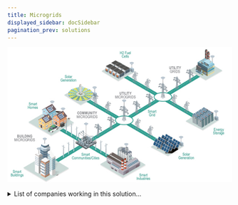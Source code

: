 ```yaml
---
title: Microgrids
displayed_sidebar: docSidebar
pagination_prev: solutions
---
```

![A microgrid comprises three basic components: an energy generator, a storage unit, and a controller to manage energy flow and usage.](/../static/img/microgrids.jpg)

<details>
        <summary>List of companies working in this solution...</summary>
         <em>Note: this is an experimental feature. Accuracy not guaranteed</em>
        <div>
            <ul>
             
                <li><a href="https://scalemicrogridsolutions.com">Scale Microgrids</a></li>
            
                <li><a href="https://electrify.asia">Electrify</a></li>
            
                <li><a href="https://next-kraftwerke.com">Next Kraftwerke</a></li>
            
                <li><a href="https://www.newenergynexus.com">New Energy Nexus</a></li>
            
                <li><a href="https://energyrenaissance.com.au">Energy Renaissance</a></li>
            
                <li><a href="https://www.ensemble.energy/">Ensemble Energy</a></li>
            
                <li><a href="https://camus.energy/">Camus</a></li>
            
                <li><a href="https://constructisllc.com">Constructis</a></li>
            
                <li><a href="https://carnegiece.com">Carnegie Clean Energy</a></li>
            
                <li><a href="https://sparkmeter.io">Sparkmeter</a></li>
            
                <li><a href="https://www.bioliteenergy.com/">Biolite</a></li>
            
                <li><a href="https://Watch LIVE">Uniti</a></li>
            
                <li><a href="https://bboxx.com">Bboxx</a></li>
            
                <li><a href="https://voltacharging.com">Volta Charging</a></li>
            
                <li><a href="https://www.weavegrid.com">Weavegrid</a></li>
            
                <li><a href="https://angaza.com">Angaza</a></li>
            
                <li><a href="https://gridcomm-plc.com">Gridcomm</a></li>
            
                <li><a href="https://acciona.com">Acciona Energy</a></li>
            
                <li><a href="https://otovo.no">Otovo</a></li>
            
                <li><a href="https://generalfusion.com">General Fusion</a></li>
            
                <li><a href="https://www.energypolicy.columbia.edu/">Columbia University - Center On Global Energy Policy</a></li>
            
            </ul>
        </div>
        </details>


:::company job openings
  #### [View open jobs in this Solution](https://climatebase.org/jobs?l=&q=&drawdown_solutions=Microgrids)
:::

## Overview:

Microgrids are localized energy systems that generate, distribute, and store electricity in a confined geographical area.

They operate autonomously or in conjunction with the main grid, enabling communities, campuses, or facilities to produce and manage their energy independently.

Microgrids can incorporate various energy sources like solar panels, wind turbines, batteries, and backup generators, allowing for greater resilience, efficiency, and integration of renewable resources.

These systems can disconnect from the main grid during disruptions and continue to supply power, making them particularly valuable for improving energy reliability and sustainability in specific areas.

## Progress Made:
  - Energy storage advancements, such as Tesla's Powerwall, enhance the dispatchability of renewable energy sources, improving their usability.
  - Samsung's new battery technology could double current lithium-ion battery capacity, expanding energy storage potential.
  - National Renewable Energy Laboratory (NREL) and U.S. Department of Energy (DOE) research and develop cost-effective energy storage solutions.

## Lessons Learned: 
  - Microgrids offer reliability, emissions reduction, customization, but require meticulous planning and coordination.
  - Leading organizations and companies provide valuable insights and resources for successful microgrid implementation.

## Challenges Ahead: 
  - Lack of standardization among microgrid types hinders comparison and choice, and high upfront costs challenge widespread adoption.
  - International Renewable Energy Agency (IRENA) and Rocky Mountain Institute (RMI) work to increase financing options and provide resources for microgrid understanding and adoption.

## Best Path Forward: 
  - Continued technology improvement for efficiency and cost reduction is key, along with public education and government/utilities' encouragement for microgrid adoption.
  - National Renewable Energy Laboratory (NREL) and U.S. Department of Energy (DOE) are prominent contributors to microgrid solutions.


  *Image: Microgrid schematic ([Energy Producing Retail Realty](https://www.eprsquared.com/the-solar-industrys-new-power-player-2/))*
